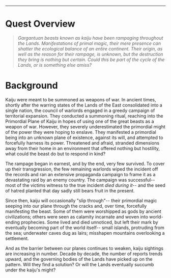 ___
# Quest Overview

>*Gargantuan beasts known as kaiju have been rampaging throughout the Lands. Manifestations of primal magic, their mere presence can shatter the ecological balance of an entire continent. Their origin, as well as the reason for their rampage, is unknown, but the destruction they bring is nothing but certain. Could this be part of the cycle of the Lands, or is something else amiss?*
# Background

Kaiju were meant to be summoned as weapons of war. In ancient times, shortly after the warring states of the Lands of the East consolidated into a single nation, the council of warlords engaged in a greedy campaign of territorial expansion. They conducted a summoning ritual, reaching into the Primordial Plane of Kaiju in hopes of using one of the great beasts as a weapon of war. However, they severely underestimated the primordial might of the power they were hoping to enslave. They manifested a primordial being into an unknown plane of existence, against its will, and attempted to forcefully harness its power. Threatened and afraid, stranded dimensions away from their home in an environment that offered nothing but hostility, what could the beast do but to respond in kind? 

The rampage began in earnest, and by the end, very few survived. To cover up their transgression, the few remaining warlords wiped the incident off the records and ran an extensive propaganda campaign to frame it as a devastating raid by an enemy country. The campaign was successful-- most of the victims witness to the true incident *died during it*-- and the seed of hatred planted that day sadly still bears fruit in the present. 

Since then, kaiju will occasionally "slip through"-- their primordial magic seeping into our plane through the cracks and, over time, forcefully manifesting the beast. Some of them were worshipped as gods by ancient civilizations; others were seen as calamity incarnate and woven into world-ending prophecies. Some lived and died unnoticed, but left their mark by eventually becoming part of the world itself-- small islands, protruding from the sea; underwater caves dug as lairs; misshapen mountains overlooking a settlement. 

And as the barrier between our planes continues to weaken, kaiju sightings are increasing in number. Decade by decade, the number of reports trends upward, and the governing bodies of the Lands have picked up on the pattern. Will they find a solution? Or will the Lands eventually succumb under the kaiju's might?

